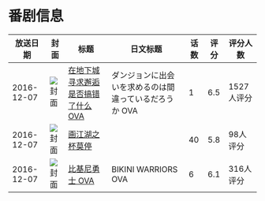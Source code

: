 # 番剧信息

|放送日期|封面|标题|日文标题|话数|评分|评分人数|
|---|---|---|---|---|---|---|
|2016-12-07|![封面](https://lain.bgm.tv/pic/cover/c/b1/31/169942_t1ye1.jpg)|[在地下城寻求邂逅是否搞错了什么 OVA](https://bangumi.tv/subject/169942)|ダンジョンに出会いを求めるのは間違っているだろうか OVA|1|6.5|1527人评分|
|2016-12-07|![封面](https://lain.bgm.tv/pic/cover/c/c7/78/185883_adVI1.jpg)|[画江湖之杯莫停](https://bangumi.tv/subject/185883)||40|5.8|98人评分|
|2016-12-07|![封面](https://lain.bgm.tv/pic/cover/c/91/bb/187800_gT6MB.jpg)|[比基尼勇士 OVA](https://bangumi.tv/subject/187800)|BIKINI WARRIORS OVA|6|6.1|316人评分|
